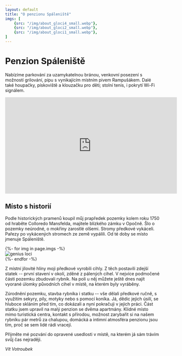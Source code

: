 ```yaml
---
layout: default
title: "O penzionu Spáleniště"
imgs: [
    {src: "/img/about_gloci4_small.webp"},
    {src: "/img/about_gloci2_small.webp"},
    {src: "/img/about_gloci1_small.webp"},
]
---
```


# Penzion Spáleniště

Nabízíme parkování za uzamykatelnou bránou, venkovní posezení s možností grilování, pípu s vynikajícím místním pivem Rampušákem. Dalé také houpačky, pískoviště a klouzačku pro děti; stolní tenis, i pokrytí Wi-Fi signálem.

<iframe width="560" height="315" src="https://www.youtube.com/embed/eZ-BhmKi8CM" title="Penzion Spáleniště" frameborder="0" allow="accelerometer; autoplay; clipboard-write; encrypted-media; gyroscope; picture-in-picture; web-share" allowfullscreen></iframe>

## Místo s historií
Podle historických pramenů koupil můj prapředek pozemky kolem roku 1750 od hraběte Colloredo Mansfelda, majitele blízkého zámku v Opočně. Šlo o pozemky neúrodné, o mokřiny zarostlé olšemi. Stromy předkové vykáceli. Pařezy po vykácených stromech ze země vypálili. Od té doby se místo jmenuje Spáleniště.

<div class="owl-carousel owl-theme">
{%- for img in page.imgs -%}
    <div><img class="carousel-img" alt="genius loci" src="{{ site.asset_server }}{{ img.src }}" /></div>
{%- endfor -%}
</div>

Z místní jílovité hlíny moji předkové vyrobili cihly. Z těch postavili zdejší statek -- první stavení v okolí, zděné z pálených cihel. V nejvíce podmočené části pozemku zbudovali rybník. Na poli u něj můžete ještě dnes najít vyorané úlomky původních cihel v místě, na kterém byly vyráběny.

Zúrodnění pozemku, stavba rybníka i statku -- vše dělali předkové ručně, s využitím sekyry, pily, motyky nebo s pomocí koníka. Já, dědic jejich úsilí, se hluboce skláním před tím, co dokázali a nyní pokračuji v jejich práci. Část statku jsem upravil na malý penzion se dvěma apartmány. Klidné místo mimo turistická centra, kontakt s přírodou, možnost zarybařit si na našem rybníku pár metrů za chalupou, domácká a intimní atmosféra penzionu jsou tím, proč se sem lidé rádi vracejí.

Přijměte mé pozvání do opravené usedlosti v místě, na kterém já sám trávím svůj čas nejraději.

*Vít Votroubek*
